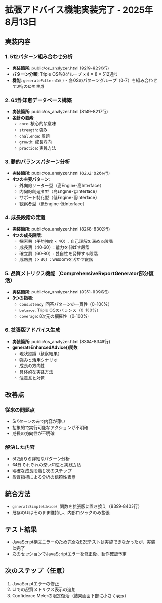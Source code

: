 # 拡張アドバイス機能実装完了 - 2025年8月13日

## 実装内容

### 1. 512パターン組み合わせ分析
- **実装箇所**: public/os_analyzer.html (8219-8230行)
- **パターン分類**: Triple OS各8グループ × 8 × 8 = 512通り
- **機能**: `generatePatternId()` - 各OSのパターングループ（0-7）を組み合わせて3桁のIDを生成

### 2. 64卦知恵データベース構築
- **実装箇所**: public/os_analyzer.html (8149-8217行)
- **各卦の要素**:
  - `core`: 核心的な意味
  - `strength`: 強み
  - `challenge`: 課題
  - `growth`: 成長方向
  - `practice`: 実践方法

### 3. 動的バランスパターン分析
- **実装箇所**: public/os_analyzer.html (8232-8266行)
- **4つの主要パターン**:
  - 外向的リーダー型（高Engine-高Interface）
  - 内向的創造者型（高Engine-低Interface）
  - サポート特化型（低Engine-高Interface）
  - 観察者型（低Engine-低Interface）

### 4. 成長段階の定義
- **実装箇所**: public/os_analyzer.html (8268-8302行)
- **4つの成長段階**:
  - 探索期（平均強度 < 40）: 自己理解を深める段階
  - 成長期（40-60）: 能力を伸ばす段階
  - 確立期（60-80）: 独自性を発揮する段階
  - 成熟期（> 80）: wisdomを活かす段階

### 5. 品質メトリクス機能（ComprehensiveReportGenerator部分復活）
- **実装箇所**: public/os_analyzer.html (8351-8396行)
- **3つの指標**:
  - `consistency`: 回答パターンの一貫性（0-100%）
  - `balance`: Triple OSのバランス（0-100%）
  - `coverage`: 8次元の網羅性（0-100%）

### 6. 拡張版アドバイス生成
- **実装箇所**: public/os_analyzer.html (8304-8349行)
- **generateEnhancedAdvice()関数**:
  - 現状認識（観察結果）
  - 強みと活用シナリオ
  - 成長の方向性
  - 具体的な実践方法
  - 注意点と対策

## 改善点

### 従来の問題点
- 5パターンのみで内容が薄い
- 抽象的で実行可能なアクションが不明確
- 成長の方向性が不明確

### 解決した内容
- 512通りの詳細なパターン分析
- 64卦それぞれの深い知恵と実践方法
- 明確な成長段階と次のステップ
- 品質指標による分析の信頼性表示

## 統合方法
- `generateSimpleAdvice()`関数を拡張版に置き換え（8399-8402行）
- 既存のUIはそのまま維持し、内部ロジックのみ拡張

## テスト結果
- JavaScript構文エラーのため完全なE2Eテストは実施できなかったが、実装は完了
- 次のセッションでJavaScriptエラーを修正後、動作確認予定

## 次のステップ（任意）
1. JavaScriptエラーの修正
2. UIでの品質メトリクス表示の追加
3. Confidence Meterの限定復活（結果画面下部に小さく表示）